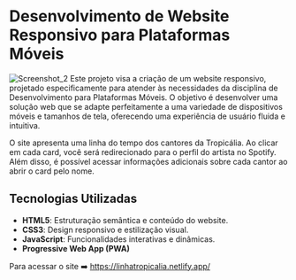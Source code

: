 # Desenvolvimento de Website Responsivo para Plataformas Móveis

![Screenshot_2](https://github.com/user-attachments/assets/e7f35ac1-91d3-4bf5-9061-a5fb8fc78163)
Este projeto visa a criação de um website responsivo, projetado especificamente para atender às necessidades da disciplina de Desenvolvimento para Plataformas Móveis. O objetivo é desenvolver uma solução web que se adapte perfeitamente a uma variedade de dispositivos móveis e tamanhos de tela, oferecendo uma experiência de usuário fluida e intuitiva.

O site apresenta uma linha do tempo dos cantores da Tropicália. Ao clicar em cada card, você será redirecionado para o perfil do artista no Spotify. Além disso, é possível acessar informações adicionais sobre cada cantor ao abrir o card pelo nome.

## Tecnologias Utilizadas

- **HTML5**: Estruturação semântica e conteúdo do website.
- **CSS3**: Design responsivo e estilização visual.
- **JavaScript**: Funcionalidades interativas e dinâmicas.
- **Progressive Web App (PWA)**

Para acessar o site ➡️ https://linhatropicalia.netlify.app/
